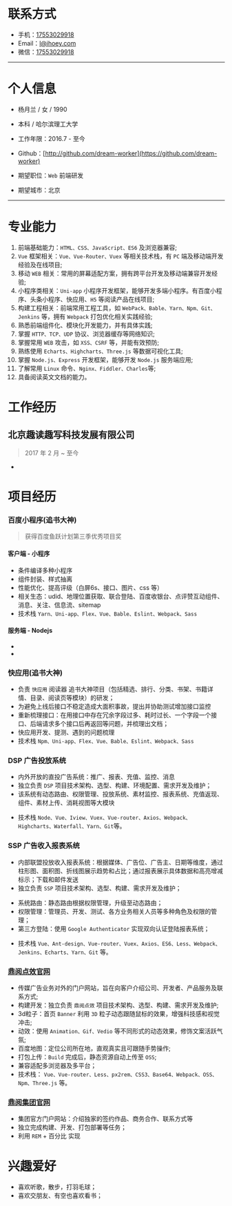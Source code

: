 # 联系方式

- 手机：[17553029918](17553029918)
- Email：[l@ihoey.com](l@ihoey.com)
- 微信：[17553029918](17553029918)

---

# 个人信息

- 杨月兰 / 女 / 1990
- 本科 / 哈尔滨理工大学
- 工作年限：2016.7 - 至今
- Github：[http://github.com/dream-worker](https://github.com/dream-worker)

- 期望职位：`Web` 前端研发
- 期望城市：北京

---

# 专业能力

1. 前端基础能力：`HTML、CSS、JavaScript、ES6` 及浏览器兼容;
2. `Vue` 框架相关：`Vue、Vue-Router、Vuex` 等相关技术栈，有 `PC` 端及移动端开发经验及在线项目;
3. 移动 `WEB` 相关：常用的屏幕适配方案，拥有跨平台开发及移动端兼容开发经验;
4. 小程序类相关：`Uni-app` 小程序开发框架，能够开发多端小程序。有百度小程序、头条小程序、快应用、`H5` 等阅读产品在线项目;
5. 构建工程相关：前端常用工程工具，如 `WebPack、Bable、Yarn、Npm、Git、Jenkins` 等，拥有 `Webpack` 打包优化相关实践经验;
6. 熟悉前端组件化、模块化开发能力，并有具体实践;
7. 掌握 `HTTP、TCP、UDP` 协议、浏览器缓存等网络知识;
8. 掌握常用 `WEB` 攻击，如 `XSS、CSRF` 等，并能有效预防;
9. 熟练使用 `Echarts、Highcharts、Three.js` 等数据可视化工具;
10. 掌握 `Node.js、Express` 开发框架，能够开发 `Node.js` 服务端应用;
11. 了解常用 `Linux` 命令、`Nginx、Fiddler、Charles`等;
12. 具备阅读英文文档的能力。

# 工作经历

## 北京趣读趣写科技发展有限公司

> 2017 年 2 月 ~ 至今
-

# 项目经历

### 百度小程序(追书大神)

> 获得百度鱼跃计划第三季优秀项目奖

<!--（uni-app可以研究下打包成其他） 支付宝微信-->

#### 客户端 - 小程序

- 条件编译多种小程序
- 组件封装、样式抽离
- 性能优化、提高评级（白屏6s、接口、图片、css 等）
- 相关生态：udid、地理位置获取、联合登陆、百度收银台、点评赞互动组件、消息、关注、信息流、sitemap
- 技术栈 `Yarn、Uni-app、Flex、Vue、Bable、Eslint、Webpack、Sass`

#### 服务端 - Nodejs

 -
 -


### 快应用(追书大神)

- 负责 `快应用` 阅读器 追书大神项目（包括精选、排行、分类、书架、书籍详情、目录、阅读页等模块）的研发；
- 为避免上线后接口不稳定造成大面积事故，提出并协助测试增加接口监控
- 重新梳理接口：在用接口中存在冗余字段过多、耗时过长、一个字段一个接口、后端请求多个接口后再返回等问题，并梳理出文档；
- 快应用开发、提测、遇到的问题梳理
- 技术栈 `Npm、Uni-app、Flex、Vue、Bable、Eslint、Webpack、Sass`


### DSP 广告投放系统

- 内外开放的直投广告系统：推广、报表、充值、监控、消息
- 独立负责 `DSP` 项目技术架构、选型、构建、环境配置、需求开发及维护；
- 该系统有动态路由、权限管理、投放系统、素材监控、报表系统、充值返现、组件、素材上传、消耗视图等大模块
<!--- 系统路由：静态路由根据权限管理，升级至动态路由；-->
<!--- 权限管理：管理员、运营、销售、直客、广告主、代理、测试等多种角色及权限的管理；-->
<!--- 投放系统：直客、广告主、代理、运营、管理员等对计划定向的设置、投放素材和广告位的投放；-->
<!--- 素材监控：瀑布流对投放的素材审核、监控-->
<!--- 报表系统：查阅、下载投放中的各类消耗数据，并提供数据核对-->
<!--- 充值返现：-->
<!--- 组件-->
<!--- 素材上传：vedio\image[png\jpg\jpeg\gif]显示-->
<!--- 消耗视图：双轴折线图、漏斗图直观反馈实时及时段消耗趋势和占比-->
<!--- 环境配置：配置dev、qa、pro等环境命令，分环境打包。通过Jenkins 构建，上传至机器；-->
- 技术栈 `Node、Vue、Iview、Vuex、Vue-router、Axios、Webpack、Highcharts、Waterfall、Yarn、Git`等。


### SSP 广告收入报表系统

- 内部联盟投放收入报表系统：根据媒体、广告位、广告主、日期等维度，通过柱形图、面积图、折线图展示趋势和占比；通过报表展示具体数据和高亮增减标示；下载和邮件发送
- 独立负责 `SSP` 项目技术架构、选型、构建、需求开发及维护；
<!--- 视图自适应、多页面切换更新-->
- 系统路由：静态路由根据权限管理，升级至动态路由；
- 权限管理：管理员、开发、测试、各方业务相关人员等多种角色及权限的管理；
- 第三方登陆：使用 `Google Authenticator` 实现双向认证登陆报表系统；
<!--- 组件：视图-->
- 技术栈 `Vue、Ant-design、Vue-router、Vuex、Axios、ES6、Less、Webpack、Jenkins、Echarts、Yarn、Git` 等。


### [鼎阅点效官网](http://dingyueads.com/)

- 传媒广告业务对外的门户网站，旨在向客户介绍公司、开发者、产品服务及联系方式;
- 构建开发：独立负责 `鼎阅点效` 项目技术架构、选型、构建、需求开发及维护;
- 3d粒子：首页 `Banner` 利用 `3D` 粒子动态跟随鼠标的效果，增强科技感和视觉冲击;
- 动效：使用 `Animation、Gif、Vedio` 等不同形式的动态效果，修饰文案活跃气氛;
- 百度地图：定位公司所在地，直观真实且可跟随手势操作;
- 打包上传：`Build` 完成后，静态资源自动上传至 `OSS`;
- 兼容适配多浏览器及多平台；
- 技术栈： `Vue、Vue-router、Less、px2rem、CSS3、Base64、Webpack、OSS、Npm、Three.js` 等。

### [鼎阅集团官网](http://www.dingyuegroup.cn)

- 集团官方门户网站：介绍独家的签约作品、商务合作、联系方式等
- 独立完成构建、开发、打包部署等任务；
- 利用 `REM` + 百分比 实现


# 兴趣爱好

- 喜欢听歌，散步，打羽毛球；
- 喜欢交朋友、有空也喜欢看书；
